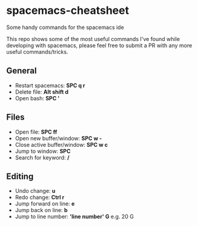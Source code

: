 # spacemacs-cheatsheet
Some handy commands for the spacemacs ide

This repo shows some of the most useful commands I've found while developing with spacemacs, please feel free to submit a PR with any more useful commands/tricks.

## General
* Restart spacemacs: <b>SPC q r</b>
* Delete file: <b>Alt shift d</b>
* Open bash: <b>SPC '</b>

## Files 
* Open file: <b>SPC ff</b>
* Open new buffer/window: <b>SPC w -</b>
* Close active buffer/window: <b>SPC w c</b>
* Jump to window: <b>SPC <window number></b>
* Search for keyword: <b>/<keyword></b>

## Editing
* Undo change: <b>u</b>
* Redo change: <b>Ctrl r</b>
* Jump forward on line: <b>e</b>
* Jump back on line: <b>b</b>
* Jump to line number: <b> 'line number' G</b> e.g. 20 G




